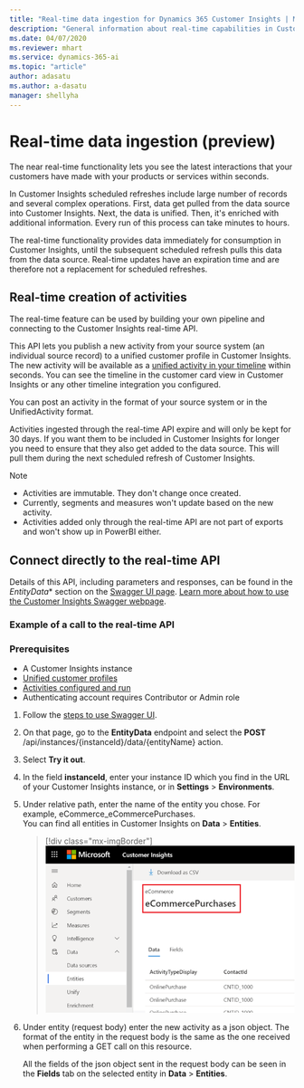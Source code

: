 ```yaml
---
title: "Real-time data ingestion for Dynamics 365 Customer Insights | Microsoft Docs"
description: "General information about real-time capabilities in Customer Insights."
ms.date: 04/07/2020
ms.reviewer: mhart
ms.service: dynamics-365-ai
ms.topic: "article"
author: adasatu
ms.author: a-dasatu
manager: shellyha
---
```


# Real-time data ingestion (preview)

The near real-time functionality lets you see the latest interactions that your customers have made with your products or services within seconds.

In Customer Insights scheduled refreshes include large number of records and several complex operations. First, data get pulled from the data source into Customer Insights. Next, the data is unified. Then, it's enriched with additional information. Every run of this process can take minutes to hours.

The real-time functionality provides data immediately for consumption in Customer Insights, until the subsequent scheduled refresh pulls this data from the data source.
Real-time updates have an expiration time and are therefore not a replacement for scheduled refreshes.

## Real-time creation of activities

The real-time feature can be used by building your own pipeline and connecting to the Customer Insights real-time API.

This API lets you publish a new activity from your source system (an individual source record) to a unified customer profile in Customer Insights. The new activity will be available as a [unified activity in your timeline](pm-activities.md) within seconds. You can see the timeline in the customer card view in Customer Insights or any other timeline integration you configured.

You can post an activity in the format of your source system or in the UnifiedActivity format.

Activities ingested through the real-time API expire and will only be kept for 30 days. If you want them to be included in Customer Insights for longer you need to ensure that they also get added to the data source. This will pull them during the next scheduled refresh of Customer Insights.

> [!NOTE]
>
> - Activities are immutable. They don't change once created.
> - Currently, segments and measures won't update based on the new activity.
> - Activities added only through the real-time API are not part of exports and won't show up in PowerBI either.

## Connect directly to the real-time API

Details of this API, including parameters and responses, can be found in the *EntityData** section on the [Swagger UI page](https://global.api.ci.ai.dynamics.com/swagger/index.html). [Learn more about how to use the Customer Insights Swagger webpage](pm-apis.md#how-to-use-the-customer-insights-swagger-webpage).

### Example of a call to the real-time API

### Prerequisites

- A Customer Insights instance
- [Unified customer profiles](pm-profiles.md)
- [Activities configured and run](pm-activities.md)
- Authenticating account requires Contributor or Admin role

1. Follow the [steps to use Swagger UI](pm-apis.md#use-swagger-ui).

2. On that page, go to the **EntityData** endpoint and select the **POST** /api/instances/{instanceId}/data/{entityName} action.

3. Select **Try it out**.

4. In the field **instanceId**, enter your instance ID which you find in the URL of your Customer Insights instance, or in **Settings** > **Environments**.

5. Under relative path, enter the name of the entity you chose. For example, eCommerce_eCommercePurchases.    
You can find all entities in Customer Insights on **Data** > **Entities**.

   > [!div class="mx-imgBorder"]
   > ![Entity name format](media/real-time-entity.png "Entity name format")

6. Under entity (request body) enter the new activity as a json object. The format of the entity in the request body is the same as the one received when performing a GET call on this resource.

   All the fields of the json object sent in the request body can be seen in the **Fields** tab on the selected entity in **Data** > **Entities**.

